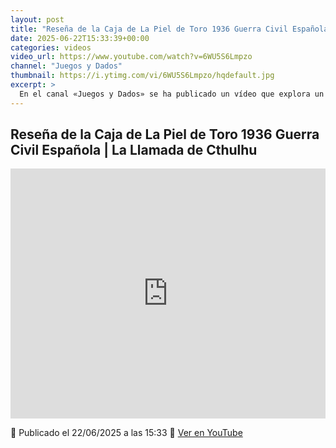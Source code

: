 ```yaml
---
layout: post
title: "Reseña de la Caja de La Piel de Toro 1936 Guerra Civil Española | La Llamada de Cthulhu"
date: 2025-06-22T15:33:39+00:00
categories: videos
video_url: https://www.youtube.com/watch?v=6WU5S6Lmpzo
channel: "Juegos y Dados"
thumbnail: https://i.ytimg.com/vi/6WU5S6Lmpzo/hqdefault.jpg
excerpt: >
  En el canal «Juegos y Dados» se ha publicado un vídeo que explora un interesante cruce entre el horror cósmico de La Llamada de Cthulhu y un escenario histórico como la Guerra Civil Española de 1936. La reseña de la Caja de La Piel de Toro promete ofrecer una mirada única a este período, combinando elementos de ficción y realidad que podrían inspirar a los aficionados del Viejo Mundo en sus propias campañas narrativas.
---
```


## Reseña de la Caja de La Piel de Toro 1936 Guerra Civil Española | La Llamada de Cthulhu

<iframe width="100%" height="400" src="https://www.youtube.com/embed/6WU5S6Lmpzo" frameborder="0" allowfullscreen></iframe>

📅 Publicado el 22/06/2025 a las 15:33
🔗 [Ver en YouTube](https://www.youtube.com/watch?v=6WU5S6Lmpzo)
